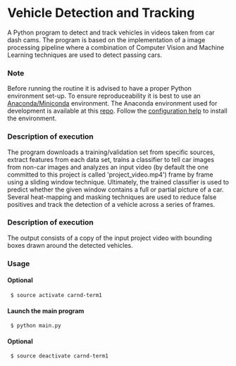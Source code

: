 # Vehicle Detection and Tracking
A Python program to detect and track vehicles in videos taken from car dash cams. The program is based on the implementation of a image processing pipeline where a combination of Computer Vision and Machine Learning techniques are used to detect passing cars.

### Note
Before running the routine it is advised to have a proper Python environment set-up. To ensure reproduceability it is best to use an [Anaconda/Miniconda](https://www.continuum.io/downloads) environment.
The Anaconda environment used for development is available at this [repo](https://github.com/udacity/CarND-Term1-Starter-Kit). Follow the [configuration help](https://github.com/udacity/CarND-Term1-Starter-Kit/blob/master/doc/configure_via_anaconda.md) to install the environment.

### Description of execution
The program downloads a training/validation set from specific sources, extract features from each data set, trains a classifier to tell car images from non-car images and analyzes an input video (by default the one committed to this project is called 'project_video.mp4') frame by frame using a sliding window technique. Ultimately, the trained classifier is used to predict whether the given window contains a full or partial picture of a car. Several heat-mapping and masking techniques are used to reduce false positives and track the detection of a vehicle across a series of frames.

### Description of execution
The output consists of a copy of the input project video with bounding boxes drawn around the detected vehicles.

### Usage
#### Optional
```
 $ source activate carnd-term1
```
#### Launch the main program
```
 $ python main.py
```
#### Optional
```
 $ source deactivate carnd-term1
```
